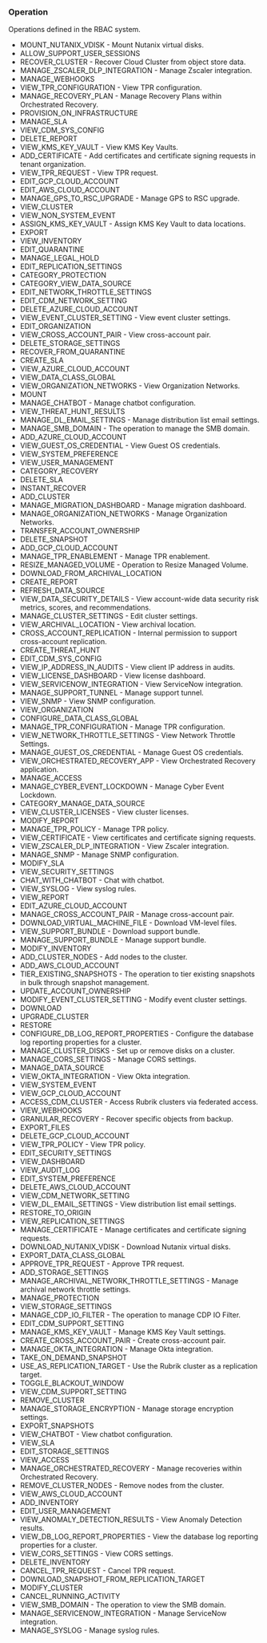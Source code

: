 ### Operation
Operations defined in the RBAC system.

- MOUNT_NUTANIX_VDISK - Mount Nutanix virtual disks.
- ALLOW_SUPPORT_USER_SESSIONS
- RECOVER_CLUSTER - Recover Cloud Cluster from object store data.
- MANAGE_ZSCALER_DLP_INTEGRATION - Manage Zscaler integration.
- MANAGE_WEBHOOKS
- VIEW_TPR_CONFIGURATION - View TPR configuration.
- MANAGE_RECOVERY_PLAN - Manage Recovery Plans within Orchestrated Recovery.
- PROVISION_ON_INFRASTRUCTURE
- MANAGE_SLA
- VIEW_CDM_SYS_CONFIG
- DELETE_REPORT
- VIEW_KMS_KEY_VAULT - View KMS Key Vaults.
- ADD_CERTIFICATE - Add certificates and certificate signing requests in tenant organization.
- VIEW_TPR_REQUEST - View TPR request.
- EDIT_GCP_CLOUD_ACCOUNT
- EDIT_AWS_CLOUD_ACCOUNT
- MANAGE_GPS_TO_RSC_UPGRADE - Manage GPS to RSC upgrade.
- VIEW_CLUSTER
- VIEW_NON_SYSTEM_EVENT
- ASSIGN_KMS_KEY_VAULT - Assign KMS Key Vault to data locations.
- EXPORT
- VIEW_INVENTORY
- EDIT_QUARANTINE
- MANAGE_LEGAL_HOLD
- EDIT_REPLICATION_SETTINGS
- CATEGORY_PROTECTION
- CATEGORY_VIEW_DATA_SOURCE
- EDIT_NETWORK_THROTTLE_SETTINGS
- EDIT_CDM_NETWORK_SETTING
- DELETE_AZURE_CLOUD_ACCOUNT
- VIEW_EVENT_CLUSTER_SETTING - View event cluster settings.
- EDIT_ORGANIZATION
- VIEW_CROSS_ACCOUNT_PAIR - View cross-account pair.
- DELETE_STORAGE_SETTINGS
- RECOVER_FROM_QUARANTINE
- CREATE_SLA
- VIEW_AZURE_CLOUD_ACCOUNT
- VIEW_DATA_CLASS_GLOBAL
- VIEW_ORGANIZATION_NETWORKS - View Organization Networks.
- MOUNT
- MANAGE_CHATBOT - Manage chatbot configuration.
- VIEW_THREAT_HUNT_RESULTS
- MANAGE_DL_EMAIL_SETTINGS - Manage distribution list email settings.
- MANAGE_SMB_DOMAIN - The operation to manage the SMB domain.
- ADD_AZURE_CLOUD_ACCOUNT
- VIEW_GUEST_OS_CREDENTIAL - View Guest OS credentials.
- VIEW_SYSTEM_PREFERENCE
- VIEW_USER_MANAGEMENT
- CATEGORY_RECOVERY
- DELETE_SLA
- INSTANT_RECOVER
- ADD_CLUSTER
- MANAGE_MIGRATION_DASHBOARD - Manage migration dashboard.
- MANAGE_ORGANIZATION_NETWORKS - Manage Organization Networks.
- TRANSFER_ACCOUNT_OWNERSHIP
- DELETE_SNAPSHOT
- ADD_GCP_CLOUD_ACCOUNT
- MANAGE_TPR_ENABLEMENT - Manage TPR enablement.
- RESIZE_MANAGED_VOLUME - Operation to Resize Managed Volume.
- DOWNLOAD_FROM_ARCHIVAL_LOCATION
- CREATE_REPORT
- REFRESH_DATA_SOURCE
- VIEW_DATA_SECURITY_DETAILS - View account-wide data security risk metrics, scores, and recommendations.
- MANAGE_CLUSTER_SETTINGS - Edit cluster settings.
- VIEW_ARCHIVAL_LOCATION - View archival location.
- CROSS_ACCOUNT_REPLICATION - Internal permission to support cross-account replication.
- CREATE_THREAT_HUNT
- EDIT_CDM_SYS_CONFIG
- VIEW_IP_ADDRESS_IN_AUDITS - View client IP address in audits.
- VIEW_LICENSE_DASHBOARD - View license dashboard.
- VIEW_SERVICENOW_INTEGRATION - View ServiceNow integration.
- MANAGE_SUPPORT_TUNNEL - Manage support tunnel.
- VIEW_SNMP - View SNMP configuration.
- VIEW_ORGANIZATION
- CONFIGURE_DATA_CLASS_GLOBAL
- MANAGE_TPR_CONFIGURATION - Manage TPR configuration.
- VIEW_NETWORK_THROTTLE_SETTINGS - View Network Throttle Settings.
- MANAGE_GUEST_OS_CREDENTIAL - Manage Guest OS credentials.
- VIEW_ORCHESTRATED_RECOVERY_APP - View Orchestrated Recovery application.
- MANAGE_ACCESS
- MANAGE_CYBER_EVENT_LOCKDOWN - Manage Cyber Event Lockdown.
- CATEGORY_MANAGE_DATA_SOURCE
- VIEW_CLUSTER_LICENSES - View cluster licenses.
- MODIFY_REPORT
- MANAGE_TPR_POLICY - Manage TPR policy.
- VIEW_CERTIFICATE - View certificates and certificate signing requests.
- VIEW_ZSCALER_DLP_INTEGRATION - View Zscaler integration.
- MANAGE_SNMP - Manage SNMP configuration.
- MODIFY_SLA
- VIEW_SECURITY_SETTINGS
- CHAT_WITH_CHATBOT - Chat with chatbot.
- VIEW_SYSLOG - View syslog rules.
- VIEW_REPORT
- EDIT_AZURE_CLOUD_ACCOUNT
- MANAGE_CROSS_ACCOUNT_PAIR - Manage cross-account pair.
- DOWNLOAD_VIRTUAL_MACHINE_FILE - Download VM-level files.
- VIEW_SUPPORT_BUNDLE - Download support bundle.
- MANAGE_SUPPORT_BUNDLE - Manage support bundle.
- MODIFY_INVENTORY
- ADD_CLUSTER_NODES - Add nodes to the cluster.
- ADD_AWS_CLOUD_ACCOUNT
- TIER_EXISTING_SNAPSHOTS - The operation to tier existing snapshots in bulk through snapshot management.
- UPDATE_ACCOUNT_OWNERSHIP
- MODIFY_EVENT_CLUSTER_SETTING - Modify event cluster settings.
- DOWNLOAD
- UPGRADE_CLUSTER
- RESTORE
- CONFIGURE_DB_LOG_REPORT_PROPERTIES - Configure the database log reporting properties for a cluster.
- MANAGE_CLUSTER_DISKS - Set up or remove disks on a cluster.
- MANAGE_CORS_SETTINGS - Manage CORS settings.
- MANAGE_DATA_SOURCE
- VIEW_OKTA_INTEGRATION - View Okta integration.
- VIEW_SYSTEM_EVENT
- VIEW_GCP_CLOUD_ACCOUNT
- ACCESS_CDM_CLUSTER - Access Rubrik clusters via federated access.
- VIEW_WEBHOOKS
- GRANULAR_RECOVERY - Recover specific objects from backup.
- EXPORT_FILES
- DELETE_GCP_CLOUD_ACCOUNT
- VIEW_TPR_POLICY - View TPR policy.
- EDIT_SECURITY_SETTINGS
- VIEW_DASHBOARD
- VIEW_AUDIT_LOG
- EDIT_SYSTEM_PREFERENCE
- DELETE_AWS_CLOUD_ACCOUNT
- VIEW_CDM_NETWORK_SETTING
- VIEW_DL_EMAIL_SETTINGS - View distribution list email settings.
- RESTORE_TO_ORIGIN
- VIEW_REPLICATION_SETTINGS
- MANAGE_CERTIFICATE - Manage certificates and certificate signing requests.
- DOWNLOAD_NUTANIX_VDISK - Download Nutanix virtual disks.
- EXPORT_DATA_CLASS_GLOBAL
- APPROVE_TPR_REQUEST - Approve TPR request.
- ADD_STORAGE_SETTINGS
- MANAGE_ARCHIVAL_NETWORK_THROTTLE_SETTINGS - Manage archival network throttle settings.
- MANAGE_PROTECTION
- VIEW_STORAGE_SETTINGS
- MANAGE_CDP_IO_FILTER - The operation to manage CDP IO Filter.
- EDIT_CDM_SUPPORT_SETTING
- MANAGE_KMS_KEY_VAULT - Manage KMS Key Vault settings.
- CREATE_CROSS_ACCOUNT_PAIR - Create cross-account pair.
- MANAGE_OKTA_INTEGRATION - Manage Okta integration.
- TAKE_ON_DEMAND_SNAPSHOT
- USE_AS_REPLICATION_TARGET - Use the Rubrik cluster as a replication target.
- TOGGLE_BLACKOUT_WINDOW
- VIEW_CDM_SUPPORT_SETTING
- REMOVE_CLUSTER
- MANAGE_STORAGE_ENCRYPTION - Manage storage encryption settings.
- EXPORT_SNAPSHOTS
- VIEW_CHATBOT - View chatbot configuration.
- VIEW_SLA
- EDIT_STORAGE_SETTINGS
- VIEW_ACCESS
- MANAGE_ORCHESTRATED_RECOVERY - Manage recoveries within Orchestrated Recovery.
- REMOVE_CLUSTER_NODES - Remove nodes from the cluster.
- VIEW_AWS_CLOUD_ACCOUNT
- ADD_INVENTORY
- EDIT_USER_MANAGEMENT
- VIEW_ANOMALY_DETECTION_RESULTS - View Anomaly Detection results.
- VIEW_DB_LOG_REPORT_PROPERTIES - View the database log reporting properties for a cluster.
- VIEW_CORS_SETTINGS - View CORS settings.
- DELETE_INVENTORY
- CANCEL_TPR_REQUEST - Cancel TPR request.
- DOWNLOAD_SNAPSHOT_FROM_REPLICATION_TARGET
- MODIFY_CLUSTER
- CANCEL_RUNNING_ACTIVITY
- VIEW_SMB_DOMAIN - The operation to view the SMB domain.
- MANAGE_SERVICENOW_INTEGRATION - Manage ServiceNow integration.
- MANAGE_SYSLOG - Manage syslog rules.
